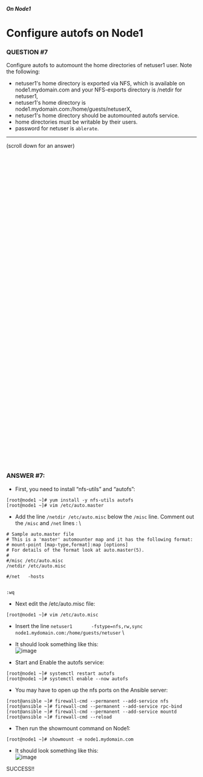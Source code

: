 ***On Node1***
# Configure autofs on Node1

### QUESTION #7
Configure autofs to automount the home directories of netuser1 user. Note the following: 
- netuser1's home directory is exported via NFS, which is available on node1.mydomain.com and your NFS-exports directory is /netdir for netuser1, 
- netuser1's home directory is node1.mydomain.com:/home/guests/netuserX, 
- netuser1's home directory should be automounted autofs service. 
- home directories must be writable by their users. 
- password for netuser is ```ablerate```. 
 

***
(scroll down for an answer)

<br/><br/><br/><br/><br/><br/><br/><br/><br/><br/><br/><br/><br/><br/><br/><br/><br/><br/><br/><br/><br/><br/><br/><br/>
<br/><br/><br/><br/><br/><br/><br/><br/><br/><br/><br/><br/><br/><br/><br/><br/><br/><br/><br/><br/><br/><br/><br/><br/>

### ANSWER #7:

* First, you need to install “nfs-utils” and “autofs”:

```
[root@node1 ~]# yum install -y nfs-utils autofs
[root@node1 ~]# vim /etc/auto.master
```
* Add the line ```/netdir /etc/auto.misc``` below the ```/misc``` line.  Comment out the ```/misc``` and ```/net``` lines : \
```
# Sample auto.master file
# This is a 'master' automounter map and it has the following format:
# mount-point [map-type,format]:map [options]
# For details of the format look at auto.master(5).
#
#/misc /etc/auto.misc
/netdir /etc/auto.misc

#/net   -hosts


:wq
```

* Next edit the /etc/auto.misc file:
```
[root@node1 ~]# vim /etc/auto.misc
```
* Insert the line ```netuser1       -fstype=nfs,rw,sync     node1.mydomain.com:/home/guests/netuser``` \
* It should look something like this: \
![image](https://github.com/RedHatRanger/rhcsa9vagrant/assets/90477448/b800a31c-9c7d-4837-b1cf-befe10b2feb5)

* Start and Enable the autofs service:
```
[root@node1 ~]# systemctl restart autofs
[root@node1 ~]# systemctl enable --now autofs
```

* You may have to open up the nfs ports on the Ansible server:
```
[root@ansible ~]# firewall-cmd --permanent --add-service nfs
[root@ansible ~]# firewall-cmd --permanent --add-service rpc-bind
[root@ansible ~]# firewall-cmd --permanent --add-service mountd
[root@ansible ~]# firewall-cmd --reload
``` 

* Then run the showmount command on Node1:
```
[root@node1 ~]# showmount -e node1.mydomain.com
```
* It should look something like this: \
![image](https://github.com/RedHatRanger/rhcsa9vagrant/assets/90477448/4298cc9c-c7be-49d5-86ab-149c92cf2da2)


SUCCESS!!
   
